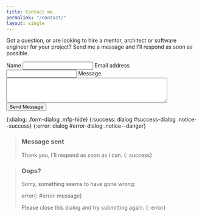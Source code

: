 ```yaml
---
title: Contact me
permalink: "/contact/"
layout: single
---
```


Got a question, or are looking to hire a mentor, architect or software engineer
for your project? Send me a message and I'll respond as soon as possible.

<form
  class="contactForm" action="https://formcarry.com/s/_gvUjmYMWuY"
  method="POST" accept-charset="UTF-8"
  data-success="#success-dialog"
  data-error="#error-dialog"
  data-error-text="#error-message">
  <label for="contact_name">Name
  <input type="text" id="contact_name" maxlength="false"
    required="required" name="name"></label>
  <label for="contact_email">Email address
  <input type="email" id="contact_email" maxlength="false"
    required="required" name="email"></label>
  <label for="contact_message">Message
  <textarea maxlength="300" type="comment" cols="50" rows="4"
    id="contact_message" required="required"
    name="message"></textarea></label>
  <input type="hidden" name="_gotcha">
  <input type="hidden" id="captchaResponse" name="g-recaptcha-response">
  <button type="submit">Send Message</button>
</form>

{:dialog: .form-dialog .mfp-hide}
{:success: dialog #success-dialog .notice--success}
{:error: dialog #error-dialog .notice--danger}

> ### Message sent
> 
> Thank you, I'll respond as soon as I can.
{: success}

> ### Oops?
> 
> Sorry, something seems to have gone wrong:  
>
> *error*{: #error-message}  
>
> Please close this dialog and try submitting again.
{: error}

